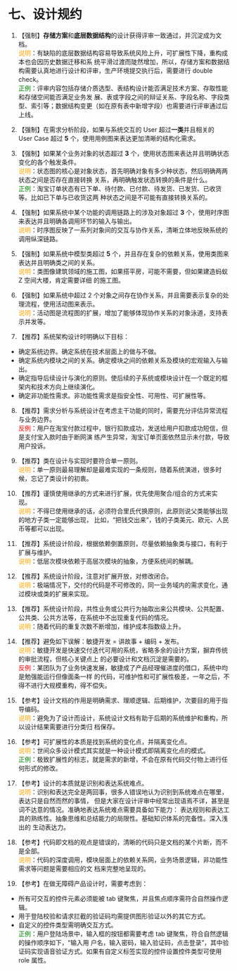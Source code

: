 # 七、设计规约
1. 【强制】**存储方案**和**底层数据结构**的设计获得评审一致通过，并沉淀成为文档。
<br/><span style="color:orange">说明</span>：有缺陷的底层数据结构容易导致系统风险上升，可扩展性下降，重构成本也会因历史数据迁移和系
统平滑过渡而陡然增加，所以，存储方案和数据结构需要认真地进行设计和评审，生产环境提交执行后，需要进行 double check。
<br/><span style="color:green">正例</span>：评审内容包括存储介质选型、表结构设计能否满足技术方案、存取性能和存储空间能否满足业务发
展、表或字段之间的辩证关系、字段名称、字段类型、索引等；数据结构变更（如在原有表中新增字段）也需要进行评审通过后上线。

2. 【强制】在需求分析阶段，如果与系统交互的 User 超过**一类**并且相关的 User Case 超过 **5** 个，使用用例图来表达更加清晰的结构化需求。

3. 【强制】如果某个业务对象的状态超过 **3** 个，使用状态图来表达并且明确状态变化的各个触发条件。
<br/><span style="color:orange">说明</span>：状态图的核心是对象状态，首先明确对象有多少种状态，然后明确两两状态之间是否存在直接转换
关系，再明确触发状态转换的条件是什么。
<br/><span style="color:green">正例</span>：淘宝订单状态有已下单、待付款、已付款、待发货、已发货、已收货等。比如已下单与已收货这两
种状态之间是不可能有直接转换关系的。

4. 【强制】如果系统中某个功能的调用链路上的涉及对象超过 **3** 个，使用时序图来表达并且明确各调用环节的输入与输出。
<br/><span style="color:orange">说明</span>：时序图反映了一系列对象间的交互与协作关系，清晰立体地反映系统的调用纵深链路。

5. 【强制】如果系统中模型类超过 **5** 个，并且存在复杂的依赖关系，使用类图来表达并且明确类之间的关系。
<br/><span style="color:orange">说明</span>：类图像建筑领域的施工图，如果搭平房，可能不需要，但如果建造蚂蚁 Z 空间大楼，肯定需要详细
的施工图。

6. 【强制】如果系统中超过 2 个对象之间存在协作关系，并且需要表示复杂的处理流程，使用活动图来表示。
<br/><span style="color:orange">说明</span>：活动图是流程图的扩展，增加了能够体现协作关系的对象泳道，支持表示并发等。

7. 【推荐】系统架构设计时明确以下目标：
- 确定系统边界。确定系统在技术层面上的做与不做。
- 确定系统内模块之间的关系。确定模块之间的依赖关系及模块的宏观输入与输出。
- 确定指导后续设计与演化的原则。使后续的子系统或模块设计在一个既定的框架内和技术方向上继续演化。
- 确定非功能性需求。非功能性需求是指安全性、可用性、可扩展性等。

8. 【推荐】需求分析与系统设计在考虑主干功能的同时，需要充分评估异常流程与业务边界。
<br/><span style="color:red">反例</span>：用户在淘宝付款过程中，银行扣款成功，发送给用户扣款成功短信，但是支付宝入款时由于断网演
练产生异常，淘宝订单页面依然显示未付款，导致用户投诉。

9. 【推荐】类在设计与实现时要符合单一原则。
<br/><span style="color:orange">说明</span>：单一原则最易理解却是最难实现的一条规则，随着系统演进，很多时候，忘记了类设计的初衷。

10. 【推荐】谨慎使用继承的方式来进行扩展，优先使用聚合/组合的方式来实现。
<br/><span style="color:orange">说明</span>：不得已使用继承的话，必须符合里氏代换原则，此原则说父类能够出现的地方子类一定能够出现，
比如，“把钱交出来”，钱的子类美元、欧元、人民币等都可以出现。

11. 【推荐】系统设计阶段，根据依赖倒置原则，尽量依赖抽象类与接口，有利于扩展与维护。
<br/><span style="color:orange">说明</span>：低层次模块依赖于高层次模块的抽象，方便系统间的解耦。

12. 【推荐】系统设计阶段，注意对扩展开放，对修改闭合。
<br/><span style="color:orange">说明</span>：极端情况下，交付的代码是不可修改的，同一业务域内的需求变化，通过模块或类的扩展来实现。

13. 【推荐】系统设计阶段，共性业务或公共行为抽取出来公共模块、公共配置、公共类、公共方法等，在系统中不出现重复代码的情况。
<br/><span style="color:orange">说明</span>：随着代码的重复次数不断增加，维护成本指数级上升。

14. 【推荐】避免如下误解：敏捷开发 = 讲故事 + 编码 + 发布。
<br/><span style="color:orange">说明</span>：敏捷开发是快速交付迭代可用的系统，省略多余的设计方案，摒弃传统的审批流程，但核心关键点上
的必要设计和文档沉淀是需要的。
<br/><span style="color:red">反例</span>：某团队为了业务快速发展，敏捷成了产品经理催进度的借口，系统中均是勉强能运行但像面条一样
的代码，可维护性和可扩展性极差，一年之后，不得不进行大规模重构，得不偿失。

15. 【参考】设计文档的作用是明确需求、理顺逻辑、后期维护，次要目的用于指导编码。
<br/><span style="color:orange">说明</span>：避免为了设计而设计，系统设计文档有助于后期的系统维护和重构，所以设计结果需要进行分类归
档保存。

16. 【参考】可扩展性的本质是找到系统的变化点，并隔离变化点。
<br/><span style="color:orange">说明</span>：世间众多设计模式其实就是一种设计模式即隔离变化点的模式。
<br/><span style="color:green">正例</span>：极致扩展性的标志，就是需求的新增，不会在原有代码交付物上进行任何形式的修改。

17. 【参考】设计的本质就是识别和表达系统难点。
<br/><span style="color:orange">说明</span>：识别和表达完全是两回事，很多人错误地认为识别到系统难点在哪里，表达只是自然而然的事情，
但是大家在设计评审中经常出现语焉不详，甚至是词不达意的情况。准确地表达系统难点需要具备如下能力： 表达规则和表达工具的熟练性。抽象思维和总结能力的局限性。基础知识体系的完备性。深入浅出的
生动表达力。

18. 【参考】代码即文档的观点是错误的，清晰的代码只是文档的某个片断，而不是全部。
<br/><span style="color:orange">说明</span>：代码的深度调用，模块层面上的依赖关系网，业务场景逻辑，非功能性需求等问题是需要相应的文
档来完整地呈现的。

19. 【参考】在做无障碍产品设计时，需要考虑到：
- 所有可交互的控件元素必须能被 tab 键聚焦，并且焦点顺序需符合自然操作逻辑。
- 用于登陆校验和请求拦截的验证码均需提供图形验证以外的其它方式。
- 自定义的控件类型需明确交互方式。
<br/><span style="color:green">正例</span>：用户登陆场景中，输入框的按钮都需要考虑 tab 键聚焦，符合自然逻辑的操作顺序如下，“输入用
户名，输入密码，输入验证码，点击登录”，其中验证码实现语音验证方式。如果有自定义标签实现的控件设置控件类型可使用 role 属性。